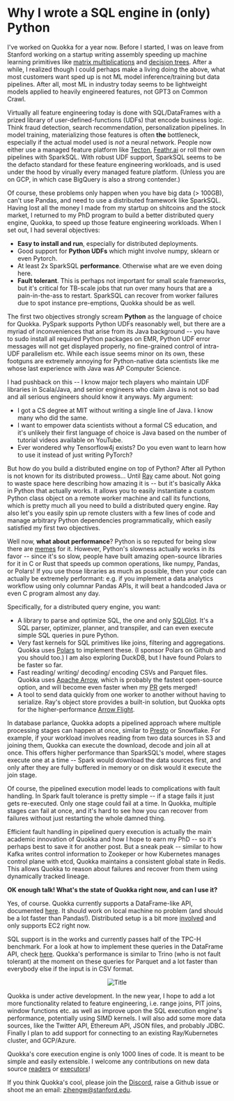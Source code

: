 # Why I wrote a SQL engine in (only) Python
I've worked on Quokka for a year now. Before I started, I was on leave from Stanford working on a startup writing assembly speeding up machine learning primitives like [matrix multiplications](https://ziheng-4209.medium.com/how-to-do-fast-sparse-int8-multiplications-on-cpus-to-speed-up-deep-learning-inference-bb64f4bf8a35) and [decision trees](https://ziheng-4209.medium.com/extremely-fast-and-cheap-decision-trees-67f2750b1ab3). After a while, I realized though I could perhaps make a living doing the above, what most customers want sped up is not ML model inference/training but data pipelines. After all, most ML in industry today seems to be lightweight models applied to heavily engineered features, not GPT3 on Common Crawl. 

Virtually all feature engineering today is done with SQL/DataFrames with a prized library of user-defined-functions (UDFs) that encode business logic. Think fraud detection, search recommendation, personalization pipelines. In model training, materializing those features is often **the** bottleneck, especially if the actual model used is *not* a neural network. People now either use a managed feature platform like [Tecton](https://github.com/feast-dev/feast), [Feathr.ai](https://github.com/feathr-ai/feathr) or roll their own pipelines with SparkSQL. With robust UDF support, SparkSQL seems to be the defacto standard for these feature engineering workloads, and is used under the hood by virually every managed feature platform. (Unless you are on GCP, in which case BigQuery is also a strong contender.)

Of course, these problems only happen when you have big data (> 100GB), can't use Pandas, and need to use a distributed framework like SparkSQL. Having lost all the money I made from my startup on shitcoins and the stock market, I returned to my PhD program to build a better distributed query engine, Quokka, to speed up those feature engineering workloads. When I set out, I had several objectives:
* **Easy to install and run**, especially for distributed deployments. 
* Good support for **Python UDFs** which might involve numpy, sklearn or even Pytorch. 
* At least 2x SparkSQL **performance**. Otherwise what are we even doing here.
* **Fault tolerant**. This is perhaps not important for small scale frameworks, but it's critical for TB-scale jobs that run over many hours that are a pain-in-the-ass to restart. SparkSQL can recover from worker failures due to spot instance pre-emptions, Quokka should be as well. 

The first two objectives strongly scream **Python** as the language of choice for Quokka. PySpark supports Python UDFs reasonably well, but there are a myriad of inconveniences that arise from its Java background -- you have to sudo install all required Python packages on EMR, Python UDF error messages will not get displayed properly, no fine-grained control of intra-UDF parallelism etc. While each issue seems minor on its own, these footguns are extremely annoying for Python-native data scientists like me whose last experience with Java was AP Computer Science. 

I had pushback on this -- I know major tech players who maintain UDF libraries in Scala/Java, and senior engineers who claim Java is not so bad and all serious engineers should know it anyways. My argument:
* I got a CS degree at MIT without writing a single line of Java. I know many who did the same. 
* I want to empower data scientists without a formal CS education, and it's unlikely their first language of choice is Java based on the number of tutorial videos available on YouTube. 
* Ever wondered why Tensorflow4j exists? Do you even want to learn how to use it instead of just writing PyTorch? 

But how do you build a distributed engine on top of Python? After all Python is not known for its distributed prowess... Until [Ray](https://github.com/ray-project/ray) came about. Not going to waste space here describing how amazing it is -- but it's basically Akka in Python that actually works. It allows you to easily instantiate a custom Python class object on a remote worker machine and call its functions, which is pretty much all you need to build a distributed query engine. Ray also let's you easily spin up remote clusters with a few lines of code and manage arbitrary Python dependencies programmatically, which easily satisfied my first two objectives.

Well now, **what about performance**? Python is so reputed for being slow there are [memes](https://www.pinterest.com/pin/why-python-is-popular-despite-being-super-slow--615867317773696019/) for it. However, Python's slowness actually works in its favor -- since it's so slow, people have built amazing open-source libraries for it in C or Rust that speeds up common operations, like numpy, Pandas, or Polars! If you use those libraries as much as possible, then your code can actually be extremely performant: e.g. if you implement a data analytics workflow using only columnar Pandas APIs, it will beat a handcoded Java or even C program almost any day.

Specifically, for a distributed query engine, you want:
* A library to parse and optimize SQL, the one and only [SQLGlot](https://github.com/tobymao/sqlglot). It's a SQL parser, optimizer, planner, and transpiler, and can even execute simple SQL queries in pure Python.
* Very fast kernels for SQL primitives like joins, filtering and aggregations. Quokka uses [Polars](https://github.com/pola-rs/polars) to implement these. (I sponsor Polars on Github and you should too.) I am also exploring DuckDB, but I have found Polars to be faster so far. 
* Fast reading/ writing/ decoding/ encoding CSVs and Parquet files. Quokka uses [Apache Arrow](https://github.com/apache/arrow), which is probably the fastest open-source option, and will become even faster when my [PR](https://github.com/apache/arrow/pull/14269) gets merged! 
* A tool to send data quickly from one worker to another without having to serialize. Ray's object store provides a built-in solution, but Quokka opts for the higher-performance [Arrow Flight](https://arrow.apache.org/blog/2019/10/13/introducing-arrow-flight/).

In database parlance, Quokka adopts a pipelined approach where multiple processing stages can happen at once, similar to [Presto](https://github.com/trinodb/trino) or Snowflake. For example, if your workload involves reading from two data sources in S3 and joining them, Quokka can execute the download, decode and join all at once. This offers higher performance than SparkSQL's model, where stages execute one at a time -- Spark would download the data sources first, and only after they are fully buffered in memory or on disk would it execute the join stage. 

Of course, the pipelined execution model leads to complications with fault handling. In Spark fault tolerance is pretty simple -- if a stage fails it just gets re-executed. Only one stage could fail at a time. In Quokka, multiple stages can fail at once, and it's hard to see how you can recover from failures without just restarting the whole damned thing. 

Efficient fault handling in pipelined query execution is actually the main academic innovation of Quokka and how I hope to earn my PhD -- so it's perhaps best to save it for another post. But a sneak peak -- similar to how Kafka writes control information to Zookeper or how Kubernetes manages control plane with etcd, Quokka maintains a consistent global state in Redis. This allows Quokka to reason about failures and recover from them using dynamically tracked lineage. 

**OK enough talk! What's the state of Quokka right now, and can I use it?** 

Yes, of course. Quokka currently supports a DataFrame-like API, documented [here](https://marsupialtail.github.io/quokka/simple/). It should work on local machine no problem (and should be a lot faster than Pandas!). Distributed setup is a bit more [involved](https://marsupialtail.github.io/quokka/cloud/) and only supports EC2 right now. 

SQL support is in the works and currently passes half of the TPC-H benchmark. For a look at how to implement these queries in the DataFrame API, check [here](https://github.com/marsupialtail/quokka/blob/master/apps/tpc-h/tpch.py). Quokka's performance is similar to Trino (who is not fault tolerant) at the moment on these queries for Parquet and a lot faster than everybody else if the input is in CSV format. 

<p align="center">
  <img src="https://github.com/marsupialtail/quokka/blob/master/docs/docs/quokka-4-csv.svg?raw=true" alt="Title"/>
</p>

Quokka is under active development. In the new year, I hope to add a lot more functionality related to feature engineering, i.e. range joins, PIT joins, window functions etc. as well as improve upon the SQL execution engine's performance, potentially using SIMD kernels. I will also add some more data sources, like the Twitter API, Ethereum API, JSON files, and probably JDBC. Finally I plan to add support for connecting to an existing Ray/Kubernetes cluster, and GCP/Azure.

Quokka's core execution engine is only 1000 lines of code. It is meant to be simple and easily extensible. I welcome any contributions on new data source [readers](https://github.com/marsupialtail/quokka/blob/master/pyquokka/dataset.py) or [executors](https://github.com/marsupialtail/quokka/blob/master/pyquokka/executors.py)! 

If you think Quokka's cool, please join the [Discord](https://discord.gg/6ujVV9HAg3), raise a Github issue or shoot me an email: zihengw@stanford.edu.
